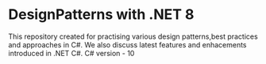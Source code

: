 # DesignPatterns with .NET 8 
This repository created for practising various design patterns,best practices and approaches in C#.
We also discuss latest features and enhacements introduced in .NET C#.
C# version - 10 

